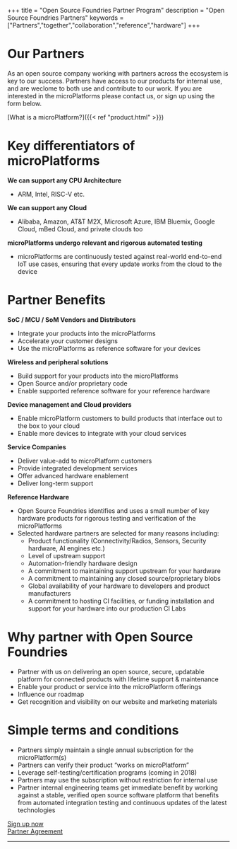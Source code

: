 +++
title = "Open Source Foundries Partner Program"
description = "Open Source Foundries Partners"
keywords = ["Partners","together","collaboration","reference","hardware"]
+++

# Our Partners
As an open source company working with partners across the ecosystem is key to our success. Partners have access to our products for internal use, and are weclome to both use and contribute to our work. If you are interested in the microPlatforms please contact us, or sign up using the form below.

[What is a microPlatform?]({{< ref "product.html" >}})

# Key differentiators of microPlatforms

__We can support any CPU Architecture__

* ARM, Intel, RISC-V etc.

__We can support any Cloud__

* Alibaba, Amazon, AT&T M2X, Microsoft Azure, IBM Bluemix, Google Cloud, mBed Cloud, and private clouds too

__microPlatforms undergo relevant and rigorous automated testing__

* microPlatforms are continuously tested against real-world end-to-end IoT use cases, ensuring that every update works from the cloud to the device

# Partner Benefits

__SoC / MCU / SoM Vendors and Distributors__

* Integrate your products into the microPlatforms
* Accelerate your customer designs
* Use the microPlatforms as reference software for your devices

__Wireless and peripheral solutions__

* Build support for your products into the microPlatforms
* Open Source and/or proprietary code
* Enable supported reference software for your reference hardware

__Device management and Cloud providers__

* Enable microPlatform customers to build products that interface out to the box to your cloud
* Enable more devices to integrate with your cloud services

__Service Companies__

* Deliver value-add to microPlatform customers
* Provide integrated development services
* Offer advanced hardware enablement
* Deliver long-term support

__Reference Hardware__

* Open Source Foundries identifies and uses a small number of key hardware products for rigorous testing and verification of the microPlatforms
* Selected hardware partners are selected for many reasons including:
  *  Product functionality (Connectivity/Radios, Sensors, Security hardware, AI engines etc.)
  *  Level of upstream support
  *  Automation-friendly hardware design
  *  A commitment to maintaining support upstream for your hardware
  *  A commitment to maintaining any closed source/proprietary blobs
  *  Global availability of your hardware to developers and product manufacturers
  *  A commitment to hosting CI facilities, or funding installation and support for your hardware into our production CI Labs

# Why partner with Open Source Foundries

* Partner with us on delivering an open source, secure, updatable platform for connected products with lifetime support & maintenance
* Enable your product or service into the microPlatform offerings
* Influence our roadmap
* Get recognition and visibility on our website and marketing materials

# Simple terms and conditions

* Partners simply maintain a single annual subscription for the microPlatform(s)
* Partners can verify their product “works on microPlatform”
* Leverage self-testing/certification programs (coming in 2018)
* Partners may use the subscription without restriction for internal use
* Partner internal engineering teams get immediate benefit by working against a stable, verified open source software platform that benefits from automated integration testing and continuous updates of the latest technologies

<a role="button" class="btn" href="https://foundries.io/partner">Sign up now</a><br>
<a role="button" class="btn" href="https://foundries.io/partner/terms">Partner Agreement</a>

---
